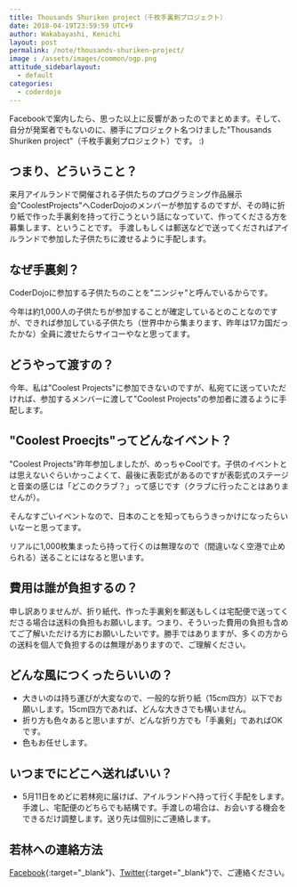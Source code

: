 ```yaml
---
title: Thousands Shuriken project（千枚手裏剣プロジェクト）
date: 2018-04-19T23:59:59 UTC+9
author: Wakabayashi, Kenichi
layout: post
permalink: /note/thousands-shuriken-project/
image : /assets/images/common/ogp.png
attitude_sidebarlayout:
  - default
categories:
  - coderdojo
---
```

Facebookで案内したら、思った以上に反響があったのでまとめます。そして、自分が発案者でもないのに、勝手にプロジェクト名つけました"Thousands Shuriken project"（千枚手裏剣プロジェクト）です。 :)

## つまり、どういうこと？
来月アイルランドで開催される子供たちのプログラミング作品展示会"CoolestProjects"へCoderDojoのメンバーが参加するのですが、その時に折り紙で作った手裏剣を持って行こうという話になっていて、作ってくださる方を募集します、ということです。
手渡しもしくは郵送などで送ってくださればアイルランドで参加した子供たちに渡せるように手配します。

## なぜ手裏剣？
CoderDojoに参加する子供たちのことを"ニンジャ"と呼んでいるからです。

今年は約1,000人の子供たちが参加することが確定しているとのことなのですが、できれば参加している子供たち（世界中から集まります、昨年は17カ国だったかな）全員に渡せたらサイコーやなと思ってます。

## どうやって渡すの？
今年、私は"Coolest Projects"に参加できないのですが、私宛てに送っていただければ、参加するメンバーに渡して"Coolest Projects"の参加者に渡るように手配します。

## "Coolest Proecjts"ってどんなイベント？
"Coolest Projects"昨年参加しましたが、めっちゃCoolです。子供のイベントとは思えないぐらいかっこよくて、最後に表彰式があるのですが表彰式のステージと音楽の感じは「どこのクラブ？」って感じです（クラブに行ったことはありませんが）。

そんなすごいイベントなので、日本のことを知ってもらうきっかけになったらいいなーと思ってます。

リアルに1,000枚集まったら持って行くのは無理なので（間違いなく空港で止められる）送ることにはなると思います。

## 費用は誰が負担するの？
申し訳ありませんが、折り紙代、作った手裏剣を郵送もしくは宅配便で送ってくださる場合は送料の負担もお願いします。つまり、そういった費用の負担も含めてご了解いただける方にお願いしたいです。勝手ではありますが、多くの方からの送料を個人で負担するのは無理がありますので、ご理解ください。

## どんな風につくったらいいの？
- 大きいのは持ち運びが大変なので、一般的な折り紙（15cm四方）以下でお願いします。15cm四方であれば、どんな大きさでも構いません。
- 折り方も色々あると思いますが、どんな折り方でも「手裏剣」であればOKです。
- 色もお任せします。

## いつまでにどこへ送ればいい？
- 5月11日をめどに若林宛に届けば、アイルランドへ持って行く手配をします。手渡し、宅配便のどちらでも結構です。手渡しの場合は、お会いする機会をできるだけ調整します。送り先は個別にご連絡します。

## 若林への連絡方法
[Facebook](https://www.facebook.com/kwaka1208){:target="_blank"}、[Twitter](https://twitter.com/kwaka1208){:target="_blank"}で、ご連絡ください。
